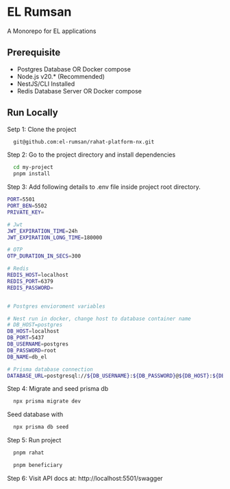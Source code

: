 # EL Rumsan

A Monorepo for EL applications

## Prerequisite

- Postgres Database OR Docker compose 
- Node.js v20.\* (Recommended)
- NestJS/CLI Installed 
- Redis Database Server OR Docker compose

## Run Locally

Setp 1: Clone the project

```bash
  git@github.com:el-rumsan/rahat-platform-nx.git
```

Step 2: Go to the project directory and install dependencies

```bash
  cd my-project
  pnpm install
```

Step 3: Add following details to .env file inside project root directory.

```bash
PORT=5501
PORT_BEN=5502
PRIVATE_KEY=

# Jwt
JWT_EXPIRATION_TIME=24h
JWT_EXPIRATION_LONG_TIME=180000

# OTP
OTP_DURATION_IN_SECS=300

# Redis
REDIS_HOST=localhost
REDIS_PORT=6379
REDIS_PASSWORD=


# Postgres envioroment variables

# Nest run in docker, change host to database container name
# DB_HOST=postgres
DB_HOST=localhost
DB_PORT=5437
DB_USERNAME=postgres
DB_PASSWORD=root
DB_NAME=db_el

# Prisma database connection
DATABASE_URL=postgresql://${DB_USERNAME}:${DB_PASSWORD}@${DB_HOST}:${DB_PORT}/${DB_NAME}?schema=public
```

Step 4: Migrate and seed prisma db

```bash
  npx prisma migrate dev
```

Seed database with

```bash
  npx prisma db seed
```

Step 5: Run project

```bash
  pnpm rahat
```

```bash
  pnpm beneficiary
```

Step 6: Visit API docs at: http://localhost:5501/swagger
